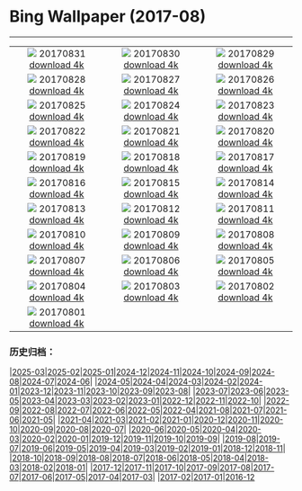 # Bing Wallpaper (2017-08)
**************
| | | |
| :----: | :----: | :----: |
| ![](https://www.bing.com/az/hprichbg/rb/ChamonixClouds_EN-US7806783297_1920x1080.jpg) 20170831 [download 4k](https://www.bing.com/az/hprichbg/rb/ChamonixClouds_EN-US7806783297_UHD.jpg) | ![](https://www.bing.com/az/hprichbg/rb/GoldenTrevally_EN-US9776019556_1920x1080.jpg) 20170830 [download 4k](https://www.bing.com/az/hprichbg/rb/GoldenTrevally_EN-US9776019556_UHD.jpg) | ![](https://www.bing.com/az/hprichbg/rb/OregonPainted_EN-US8368800151_1920x1080.jpg) 20170829 [download 4k](https://www.bing.com/az/hprichbg/rb/OregonPainted_EN-US8368800151_UHD.jpg) |
| ![](https://www.bing.com/az/hprichbg/rb/BotallackCornwall_EN-US10690493068_1920x1080.jpg) 20170828 [download 4k](https://www.bing.com/az/hprichbg/rb/BotallackCornwall_EN-US10690493068_UHD.jpg) | ![](https://www.bing.com/az/hprichbg/rb/BasongcuoNP_EN-US8976373153_1920x1080.jpg) 20170827 [download 4k](https://www.bing.com/az/hprichbg/rb/BasongcuoNP_EN-US8976373153_UHD.jpg) | ![](https://www.bing.com/az/hprichbg/rb/BatEaredFox_EN-US12936466242_1920x1080.jpg) 20170826 [download 4k](https://www.bing.com/az/hprichbg/rb/BatEaredFox_EN-US12936466242_UHD.jpg) |
| ![](https://www.bing.com/az/hprichbg/rb/ChulillaSpain_EN-US10131210235_1920x1080.jpg) 20170825 [download 4k](https://www.bing.com/az/hprichbg/rb/ChulillaSpain_EN-US10131210235_UHD.jpg) | ![](https://www.bing.com/az/hprichbg/rb/TubeAnemone_EN-US8077113499_1920x1080.jpg) 20170824 [download 4k](https://www.bing.com/az/hprichbg/rb/TubeAnemone_EN-US8077113499_UHD.jpg) | ![](https://www.bing.com/az/hprichbg/rb/GustavAntiquities_EN-US9624291648_1920x1080.jpg) 20170823 [download 4k](https://www.bing.com/az/hprichbg/rb/GustavAntiquities_EN-US9624291648_UHD.jpg) |
| ![](https://www.bing.com/az/hprichbg/rb/MausoleumLovcen_EN-US10939848150_1920x1080.jpg) 20170822 [download 4k](https://www.bing.com/az/hprichbg/rb/MausoleumLovcen_EN-US10939848150_UHD.jpg) | ![](https://www.bing.com/az/hprichbg/rb/JantarJaipur_EN-US14077542192_1920x1080.jpg) 20170821 [download 4k](https://www.bing.com/az/hprichbg/rb/JantarJaipur_EN-US14077542192_UHD.jpg) | ![](https://www.bing.com/az/hprichbg/rb/YellowNPFirehole_EN-US14008559204_1920x1080.jpg) 20170820 [download 4k](https://www.bing.com/az/hprichbg/rb/YellowNPFirehole_EN-US14008559204_UHD.jpg) |
| ![](https://www.bing.com/az/hprichbg/rb/KingPhoto_EN-US12664061376_1920x1080.jpg) 20170819 [download 4k](https://www.bing.com/az/hprichbg/rb/KingPhoto_EN-US12664061376_UHD.jpg) | ![](https://www.bing.com/az/hprichbg/rb/AtchafalayaBasin_EN-US10572172099_1920x1080.jpg) 20170818 [download 4k](https://www.bing.com/az/hprichbg/rb/AtchafalayaBasin_EN-US10572172099_UHD.jpg) | ![](https://www.bing.com/az/hprichbg/rb/GoldenHorn_EN-US10994437217_1920x1080.jpg) 20170817 [download 4k](https://www.bing.com/az/hprichbg/rb/GoldenHorn_EN-US10994437217_UHD.jpg) |
| ![](https://www.bing.com/az/hprichbg/rb/AvalancheCreek_EN-US9065774002_1920x1080.jpg) 20170816 [download 4k](https://www.bing.com/az/hprichbg/rb/AvalancheCreek_EN-US9065774002_UHD.jpg) | ![](https://www.bing.com/az/hprichbg/rb/QuakingAspens_EN-US10051786378_1920x1080.jpg) 20170815 [download 4k](https://www.bing.com/az/hprichbg/rb/QuakingAspens_EN-US10051786378_UHD.jpg) | ![](https://www.bing.com/az/hprichbg/rb/Hozoviotissa_EN-US12873449011_1920x1080.jpg) 20170814 [download 4k](https://www.bing.com/az/hprichbg/rb/Hozoviotissa_EN-US12873449011_UHD.jpg) |
| ![](https://www.bing.com/az/hprichbg/rb/Kitesurfing_EN-US12853179282_1920x1080.jpg) 20170813 [download 4k](https://www.bing.com/az/hprichbg/rb/Kitesurfing_EN-US12853179282_UHD.jpg) | ![](https://www.bing.com/az/hprichbg/rb/LoxodontaAfricana_EN-US11003709032_1920x1080.jpg) 20170812 [download 4k](https://www.bing.com/az/hprichbg/rb/LoxodontaAfricana_EN-US11003709032_UHD.jpg) | ![](https://www.bing.com/az/hprichbg/rb/CavernduPontdArc_EN-US9994344414_1920x1080.jpg) 20170811 [download 4k](https://www.bing.com/az/hprichbg/rb/CavernduPontdArc_EN-US9994344414_UHD.jpg) |
| ![](https://www.bing.com/az/hprichbg/rb/Huacachina_EN-US10013158599_1920x1080.jpg) 20170810 [download 4k](https://www.bing.com/az/hprichbg/rb/Huacachina_EN-US10013158599_UHD.jpg) | ![](https://www.bing.com/az/hprichbg/rb/HydricHammock_EN-US7397123310_1920x1080.jpg) 20170809 [download 4k](https://www.bing.com/az/hprichbg/rb/HydricHammock_EN-US7397123310_UHD.jpg) | ![](https://www.bing.com/az/hprichbg/rb/AlaskaLynx_EN-US9313111559_1920x1080.jpg) 20170808 [download 4k](https://www.bing.com/az/hprichbg/rb/AlaskaLynx_EN-US9313111559_UHD.jpg) |
| ![](https://www.bing.com/az/hprichbg/rb/AlesundNorway_EN-US9988504070_1920x1080.jpg) 20170807 [download 4k](https://www.bing.com/az/hprichbg/rb/AlesundNorway_EN-US9988504070_UHD.jpg) | ![](https://www.bing.com/az/hprichbg/rb/HulunbuirPrairie_EN-US10970548280_1920x1080.jpg) 20170806 [download 4k](https://www.bing.com/az/hprichbg/rb/HulunbuirPrairie_EN-US10970548280_UHD.jpg) | ![](https://www.bing.com/az/hprichbg/rb/CaanaTemple_EN-US9334821320_1920x1080.jpg) 20170805 [download 4k](https://www.bing.com/az/hprichbg/rb/CaanaTemple_EN-US9334821320_UHD.jpg) |
| ![](https://www.bing.com/az/hprichbg/rb/BodieLighthouse_EN-US10541981640_1920x1080.jpg) 20170804 [download 4k](https://www.bing.com/az/hprichbg/rb/BodieLighthouse_EN-US10541981640_UHD.jpg) | ![](https://www.bing.com/az/hprichbg/rb/LavenderProvence_EN-US9659437083_1920x1080.jpg) 20170803 [download 4k](https://www.bing.com/az/hprichbg/rb/LavenderProvence_EN-US9659437083_UHD.jpg) | ![](https://www.bing.com/az/hprichbg/rb/WhipCoral_EN-US11006030844_1920x1080.jpg) 20170802 [download 4k](https://www.bing.com/az/hprichbg/rb/WhipCoral_EN-US11006030844_UHD.jpg) |
| ![](https://www.bing.com/az/hprichbg/rb/Nyala_EN-US11787993086_1920x1080.jpg) 20170801 [download 4k](https://www.bing.com/az/hprichbg/rb/Nyala_EN-US11787993086_UHD.jpg) |  |  |

### 历史归档：

|[2025-03](/2025-03/2025-03.md)|[2025-02](/2025-02/2025-02.md)|[2025-01](/2025-01/2025-01.md)|[2024-12](/2024-12/2024-12.md)|[2024-11](/2024-11/2024-11.md)|[2024-10](/2024-10/2024-10.md)|[2024-09](/2024-09/2024-09.md)|[2024-08](/2024-08/2024-08.md)|[2024-07](/2024-07/2024-07.md)|[2024-06](/2024-06/2024-06.md)|
|[2024-05](/2024-05/2024-05.md)|[2024-04](/2024-04/2024-04.md)|[2024-03](/2024-03/2024-03.md)|[2024-02](/2024-02/2024-02.md)|[2024-01](/2024-01/2024-01.md)|[2023-12](/2023-12/2023-12.md)|[2023-11](/2023-11/2023-11.md)|[2023-10](/2023-10/2023-10.md)|[2023-09](/2023-09/2023-09.md)|[2023-08](/2023-08/2023-08.md)|
|[2023-07](/2023-07/2023-07.md)|[2023-06](/2023-06/2023-06.md)|[2023-05](/2023-05/2023-05.md)|[2023-04](/2023-04/2023-04.md)|[2023-03](/2023-03/2023-03.md)|[2023-02](/2023-02/2023-02.md)|[2023-01](/2023-01/2023-01.md)|[2022-12](/2022-12/2022-12.md)|[2022-11](/2022-11/2022-11.md)|[2022-10](/2022-10/2022-10.md)|
|[2022-09](/2022-09/2022-09.md)|[2022-08](/2022-08/2022-08.md)|[2022-07](/2022-07/2022-07.md)|[2022-06](/2022-06/2022-06.md)|[2022-05](/2022-05/2022-05.md)|[2022-04](/2022-04/2022-04.md)|[2021-08](/2021-08/2021-08.md)|[2021-07](/2021-07/2021-07.md)|[2021-06](/2021-06/2021-06.md)|[2021-05](/2021-05/2021-05.md)|
|[2021-04](/2021-04/2021-04.md)|[2021-03](/2021-03/2021-03.md)|[2021-02](/2021-02/2021-02.md)|[2021-01](/2021-01/2021-01.md)|[2020-12](/2020-12/2020-12.md)|[2020-11](/2020-11/2020-11.md)|[2020-10](/2020-10/2020-10.md)|[2020-09](/2020-09/2020-09.md)|[2020-08](/2020-08/2020-08.md)|[2020-07](/2020-07/2020-07.md)|
|[2020-06](/2020-06/2020-06.md)|[2020-05](/2020-05/2020-05.md)|[2020-04](/2020-04/2020-04.md)|[2020-03](/2020-03/2020-03.md)|[2020-02](/2020-02/2020-02.md)|[2020-01](/2020-01/2020-01.md)|[2019-12](/2019-12/2019-12.md)|[2019-11](/2019-11/2019-11.md)|[2019-10](/2019-10/2019-10.md)|[2019-09](/2019-09/2019-09.md)|
|[2019-08](/2019-08/2019-08.md)|[2019-07](/2019-07/2019-07.md)|[2019-06](/2019-06/2019-06.md)|[2019-05](/2019-05/2019-05.md)|[2019-04](/2019-04/2019-04.md)|[2019-03](/2019-03/2019-03.md)|[2019-02](/2019-02/2019-02.md)|[2019-01](/2019-01/2019-01.md)|[2018-12](/2018-12/2018-12.md)|[2018-11](/2018-11/2018-11.md)|
|[2018-10](/2018-10/2018-10.md)|[2018-09](/2018-09/2018-09.md)|[2018-08](/2018-08/2018-08.md)|[2018-07](/2018-07/2018-07.md)|[2018-06](/2018-06/2018-06.md)|[2018-05](/2018-05/2018-05.md)|[2018-04](/2018-04/2018-04.md)|[2018-03](/2018-03/2018-03.md)|[2018-02](/2018-02/2018-02.md)|[2018-01](/2018-01/2018-01.md)|
|[2017-12](/2017-12/2017-12.md)|[2017-11](/2017-11/2017-11.md)|[2017-10](/2017-10/2017-10.md)|[2017-09](/2017-09/2017-09.md)|[2017-08](/2017-08/2017-08.md)|[2017-07](/2017-07/2017-07.md)|[2017-06](/2017-06/2017-06.md)|[2017-05](/2017-05/2017-05.md)|[2017-04](/2017-04/2017-04.md)|[2017-03](/2017-03/2017-03.md)|
|[2017-02](/2017-02/2017-02.md)|[2017-01](/2017-01/2017-01.md)|[2016-12](/2016-12/2016-12.md)